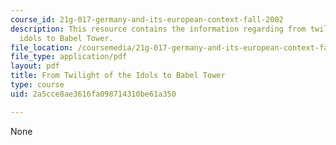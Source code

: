 ```yaml
---
course_id: 21g-017-germany-and-its-european-context-fall-2002
description: This resource contains the information regarding from twilight of the
  idols to Babel Tower.
file_location: /coursemedia/21g-017-germany-and-its-european-context-fall-2002/2a5cce8ae3616fa098714310be61a350_MIT21G_017F02_lec_3.pdf
file_type: application/pdf
layout: pdf
title: From Twilight of the Idols to Babel Tower
type: course
uid: 2a5cce8ae3616fa098714310be61a350

---
```

None